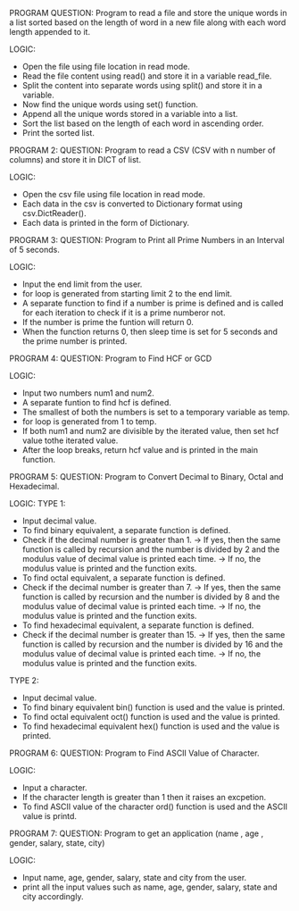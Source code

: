 PROGRAM 
QUESTION:
Program to read a file and store the unique words in a list sorted based on the length of word in a new file along with each word length appended to it.

LOGIC:
* Open the file using file location in read mode.
* Read the file content using read() and store it in a variable read_file.
* Split the content into separate words using split() and store it in a variable.
* Now find the unique words using set() function.
* Append all the unique words stored in a variable into a list.
* Sort the list based on the length of each word in ascending order.
* Print the sorted list.


PROGRAM 2:
QUESTION:
Program to read a CSV (CSV with n number of columns) and store it in DICT of list.

LOGIC:
* Open the csv file using file location in read mode.
* Each data in the csv is converted to Dictionary format using csv.DictReader().
* Each data is printed in the form of Dictionary.


PROGRAM 3:
QUESTION:
Program to Print all Prime Numbers in an Interval of 5 seconds.

LOGIC:
* Input the end limit from the user.
* for loop is generated from starting limit 2 to the end limit.
* A separate function to find if a number is prime is defined and is called for each iteration to check if it is a prime numberor not.
* If the number is prime the funtion will return 0.
* When the function returns 0, then sleep time is set for 5 seconds and the prime number is printed.


PROGRAM 4:
QUESTION:
Program to Find HCF or GCD

LOGIC:
* Input two numbers num1 and num2.
* A separate funtion to find hcf is defined.
* The smallest of both the numbers is set to a temporary variable as temp.
* for loop is generated from 1 to temp.
* If both num1 and num2 are divisible by the iterated value, then set hcf value tothe iterated value.
* After the loop breaks, return hcf value and is printed in the main function.


PROGRAM 5:
QUESTION:
Program to Convert Decimal to Binary, Octal and Hexadecimal.

LOGIC: 
TYPE 1:
* Input decimal value.
* To find binary equivalent, a separate function is defined.
* Check if the decimal number is greater than 1.
    -> If yes, then the same function is called by recursion and the number is divided by 2 and the modulus value of decimal value is printed each time.
    -> If no, the modulus value is printed and the function exits.
* To find octal equivalent, a separate function is defined.
* Check if the decimal number is greater than 7.
    -> If yes, then the same function is called by recursion and the number is divided by 8 and the modulus value of decimal value is printed each time.
    -> If no, the modulus value is printed and the function exits.
* To find hexadecimal equivalent, a separate function is defined.
* Check if the decimal number is greater than 15.
    -> If yes, then the same function is called by recursion and the number is divided by 16 and the modulus value of decimal value is printed each time.
    -> If no, the modulus value is printed and the function exits.

TYPE 2:
* Input decimal value.
* To find binary equivalent bin() function is used and the value is printed.
* To find octal equivalent oct() function is used and the value is printed.
* To find hexadecimal equivalent hex() function is used and the value is printed.


PROGRAM 6:
QUESTION:
Program to Find ASCII Value of Character.

LOGIC:
* Input a character.
* If the character length is greater than 1 then it raises an excpetion.
* To find ASCII value of the character ord() function is used and the ASCII value is printd.


PROGRAM 7:
QUESTION:
Program to get an application (name , age , gender, salary, state, city)

LOGIC:
* Input name, age, gender, salary, state and city from the user.
* print all the input values such as name, age, gender, salary, state and city accordingly.
